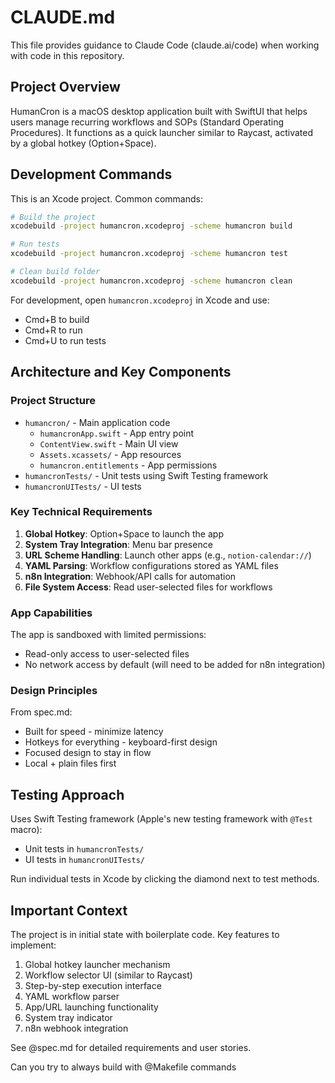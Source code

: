 # CLAUDE.md

This file provides guidance to Claude Code (claude.ai/code) when working with code in this repository.

## Project Overview

HumanCron is a macOS desktop application built with SwiftUI that helps users manage recurring workflows and SOPs (Standard Operating Procedures). It functions as a quick launcher similar to Raycast, activated by a global hotkey (Option+Space).

## Development Commands

This is an Xcode project. Common commands:

```bash
# Build the project
xcodebuild -project humancron.xcodeproj -scheme humancron build

# Run tests
xcodebuild -project humancron.xcodeproj -scheme humancron test

# Clean build folder
xcodebuild -project humancron.xcodeproj -scheme humancron clean
```

For development, open `humancron.xcodeproj` in Xcode and use:
- Cmd+B to build
- Cmd+R to run
- Cmd+U to run tests

## Architecture and Key Components

### Project Structure
- `humancron/` - Main application code
  - `humancronApp.swift` - App entry point
  - `ContentView.swift` - Main UI view
  - `Assets.xcassets/` - App resources
  - `humancron.entitlements` - App permissions
- `humancronTests/` - Unit tests using Swift Testing framework
- `humancronUITests/` - UI tests

### Key Technical Requirements
1. **Global Hotkey**: Option+Space to launch the app
2. **System Tray Integration**: Menu bar presence
3. **URL Scheme Handling**: Launch other apps (e.g., `notion-calendar://`)
4. **YAML Parsing**: Workflow configurations stored as YAML files
5. **n8n Integration**: Webhook/API calls for automation
6. **File System Access**: Read user-selected files for workflows

### App Capabilities
The app is sandboxed with limited permissions:
- Read-only access to user-selected files
- No network access by default (will need to be added for n8n integration)

### Design Principles
From spec.md:
- Built for speed - minimize latency
- Hotkeys for everything - keyboard-first design
- Focused design to stay in flow
- Local + plain files first

## Testing Approach

Uses Swift Testing framework (Apple's new testing framework with `@Test` macro):
- Unit tests in `humancronTests/`
- UI tests in `humancronUITests/`

Run individual tests in Xcode by clicking the diamond next to test methods.

## Important Context

The project is in initial state with boilerplate code. Key features to implement:
1. Global hotkey launcher mechanism
2. Workflow selector UI (similar to Raycast)
3. Step-by-step execution interface
4. YAML workflow parser
5. App/URL launching functionality
6. System tray indicator
7. n8n webhook integration

See @spec.md for detailed requirements and user stories.


Can you try to always build with @Makefile commands